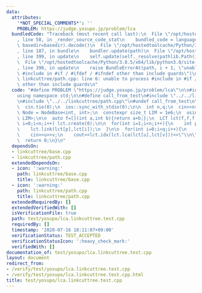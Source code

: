 ```yaml
---
data:
  attributes:
    '*NOT_SPECIAL_COMMENTS*': ''
    PROBLEM: https://judge.yosupo.jp/problem/lca
  bundledCode: "Traceback (most recent call last):\n  File \"/opt/hostedtoolcache/Python/3.8.5/x64/lib/python3.8/site-packages/onlinejudge_verify/documentation/build.py\"\
    , line 58, in _render_source_code_stat\n    bundled_code = language.bundle(stat.path,\
    \ basedir=basedir).decode()\n  File \"/opt/hostedtoolcache/Python/3.8.5/x64/lib/python3.8/site-packages/onlinejudge_verify/languages/cplusplus.py\"\
    , line 187, in bundle\n    bundler.update(path)\n  File \"/opt/hostedtoolcache/Python/3.8.5/x64/lib/python3.8/site-packages/onlinejudge_verify/languages/cplusplus_bundle.py\"\
    , line 399, in update\n    self.update(self._resolve(pathlib.Path(included), included_from=path))\n\
    \  File \"/opt/hostedtoolcache/Python/3.8.5/x64/lib/python3.8/site-packages/onlinejudge_verify/languages/cplusplus_bundle.py\"\
    , line 398, in update\n    raise BundleErrorAt(path, i + 1, \"unable to process\
    \ #include in #if / #ifdef / #ifndef other than include guards\")\nonlinejudge_verify.languages.cplusplus_bundle.BundleErrorAt:\
    \ linkcuttree/path.cpp: line 6: unable to process #include in #if / #ifdef / #ifndef\
    \ other than include guards\n"
  code: "#define PROBLEM \"https://judge.yosupo.jp/problem/lca\"\n\n#include<bits/stdc++.h>\n\
    using namespace std;\n\n#define call_from_test\n#include \"../../linkcuttree/base.cpp\"\
    \n#include \"../../linkcuttree/path.cpp\"\n#undef call_from_test\n\nsigned main(){\n\
    \  cin.tie(0);\n  ios::sync_with_stdio(0);\n\n  int n,q;\n  cin>>n>>q;\n\n  using\
    \ Node = NodeBase<int, int>;\n  constexpr size_t LIM = 1e6;\n  using LCT = Path<Node,\
    \ LIM>;\n\n  auto f=[](int a,int b){return a+b;};\n  LCT lct(f,f,f,0);\n  for(int\
    \ i=0;i<n;i++) lct.create(0);\n\n  for(int i=1;i<n;i++){\n    int p;\n    cin>>p;\n\
    \    lct.link(lct[p],lct[i]);\n  }\n\n  for(int i=0;i<q;i++){\n    int u,v;\n\
    \    cin>>u>>v;\n    cout<<lct.idx(lct.lca(lct[u],lct[v]))<<\"\\n\";\n  }\n  cout<<flush;\n\
    \  return 0;\n}\n"
  dependsOn:
  - linkcuttree/base.cpp
  - linkcuttree/path.cpp
  extendedDependsOn:
  - icon: ':warning:'
    path: linkcuttree/base.cpp
    title: linkcuttree/base.cpp
  - icon: ':warning:'
    path: linkcuttree/path.cpp
    title: linkcuttree/path.cpp
  extendedRequiredBy: []
  extendedVerifiedWith: []
  isVerificationFile: true
  path: test/yosupo/lca.linkcuttree.test.cpp
  requiredBy: []
  timestamp: '2020-07-16 18:11:07+09:00'
  verificationStatus: TEST_ACCEPTED
  verificationStatusIcon: ':heavy_check_mark:'
  verifiedWith: []
documentation_of: test/yosupo/lca.linkcuttree.test.cpp
layout: document
redirect_from:
- /verify/test/yosupo/lca.linkcuttree.test.cpp
- /verify/test/yosupo/lca.linkcuttree.test.cpp.html
title: test/yosupo/lca.linkcuttree.test.cpp
---
```

